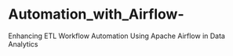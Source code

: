 # Automation_with_Airflow-
Enhancing ETL Workflow Automation Using Apache Airflow in Data Analytics 
